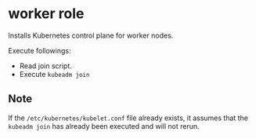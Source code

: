 # worker role

Installs Kubernetes control plane for worker nodes.

Execute followings:

* Read join script.
* Execute `kubeadm join`

## Note

If the `/etc/kubernetes/kubelet.conf` file already exists, 
it assumes that the `kubeadm join` has already been executed and will not rerun.
